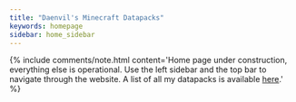 ```yaml
---
title: "Daenvil's Minecraft Datapacks"
keywords: homepage
sidebar: home_sidebar
---
```


{% include comments/note.html content='Home page under construction, everything else is operational. Use the left sidebar and the top bar to navigate through the website. A list of all my datapacks is available <a href="datapacks.html">here</a>.' %}
